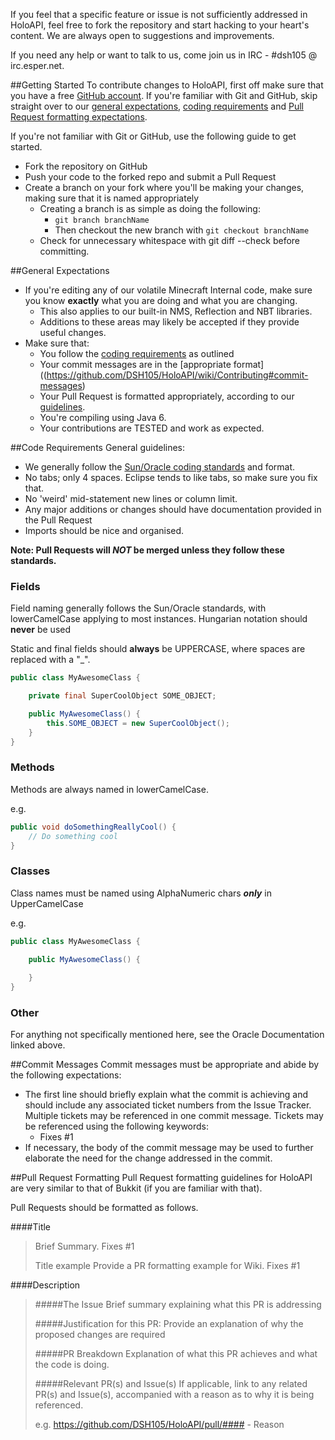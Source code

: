 If you feel that a specific feature or issue is not sufficiently addressed in HoloAPI, feel free to fork the repository and start hacking to your heart's content. We are always open to suggestions and improvements.

If you need any help or want to talk to us, come join us in IRC - #dsh105 @ irc.esper.net.

##Getting Started
To contribute changes to HoloAPI, first off make sure that you have a free [GitHub account](https://github.com/join). If you're familiar with Git and GitHub, skip straight over to our [general expectations](https://github.com/DSH105/HoloAPI/wiki/Contributing#general-expectations), [coding requirements](https://github.com/DSH105/HoloAPI/wiki/Contributing#code-requirements) and [Pull Request formatting expectations](https://github.com/DSH105/HoloAPI/wiki/Contributing#pull-request-formatting).

If you're not familiar with Git or GitHub, use the following guide to get started.
* Fork the repository on GitHub
* Push your code to the forked repo and submit a Pull Request
* Create a branch on your fork where you'll be making your changes, making sure that it is named appropriately
    * Creating a branch is as simple as doing the following:
        * `git branch branchName`
        * Then checkout the new branch with `git checkout branchName`
    * Check for unnecessary whitespace with git diff --check before committing.

##General Expectations
* If you're editing any of our volatile Minecraft Internal code, make sure you know **exactly** what you are doing and what you are changing.
    * This also applies to our built-in NMS, Reflection and NBT libraries.
    * Additions to these areas may likely be accepted if they provide useful changes.
* Make sure that:
    * You follow the [coding requirements](https://github.com/DSH105/HoloAPI/wiki/Contributing#code-requirements) as outlined 
    * Your commit messages are in the [appropriate format]((https://github.com/DSH105/HoloAPI/wiki/Contributing#commit-messages)
    * Your Pull Request is formatted appropriately, according to our [guidelines](https://github.com/DSH105/HoloAPI/wiki/Contributing#pull-request-formatting).
    * You're compiling using Java 6.
    * Your contributions are TESTED and work as expected.

##Code Requirements
General guidelines:
* We generally follow the [Sun/Oracle coding standards](http://www.oracle.com/technetwork/java/javase/documentation/codeconvtoc-136057.html) and format.
* No tabs; only 4 spaces. Eclipse tends to like tabs, so make sure you fix that.
* No 'weird' mid-statement new lines or column limit.
* Any major additions or changes should have documentation provided in the Pull Request
* Imports should be nice and organised.

**Note: Pull Requests will _NOT_ be merged unless they follow these standards.**

### Fields
Field naming generally follows the Sun/Oracle standards, with lowerCamelCase applying to most instances. Hungarian notation should **never** be used

Static and final fields should **always** be UPPERCASE, where spaces are replaced with a "_".

```java
public class MyAwesomeClass {

    private final SuperCoolObject SOME_OBJECT;

    public MyAwesomeClass() {
        this.SOME_OBJECT = new SuperCoolObject();
    }
}
```

### Methods
Methods are always named in lowerCamelCase. 

e.g.
```java
public void doSomethingReallyCool() {
    // Do something cool
}
```

### Classes
Class names must be named using AlphaNumeric chars **_only_** in UpperCamelCase

e.g.
```java
public class MyAwesomeClass {

    public MyAwesomeClass() {
        
    }
}
```

### Other
For anything not specifically mentioned here, see the Oracle Documentation linked above.

##Commit Messages
Commit messages must be appropriate and abide by the following expectations:
* The first line should briefly explain what the commit is achieving and should include any associated ticket numbers from the Issue Tracker. Multiple tickets may be referenced in one commit message. Tickets may be referenced using the following keywords:
    * Fixes #1
* If necessary, the body of the commit message may be used to further elaborate the need for the change addressed in the commit.

##Pull Request Formatting
Pull Request formatting guidelines for HoloAPI are very similar to that of Bukkit (if you are familiar with that).

Pull Requests should be formatted as follows.

####Title
> Brief Summary. Fixes #1
>
> Title example
> Provide a PR formatting example for Wiki. Fixes #1

####Description
> #####The Issue
> Brief summary explaining what this PR is addressing
>
> #####Justification for this PR:
> Provide an explanation of why the proposed changes are required
>
> #####PR Breakdown
> Explanation of what this PR achieves and what the code is doing.
>
> #####Relevant PR(s) and Issue(s)
> If applicable, link to any related PR(s) and Issue(s), accompanied with a reason as to why it is being referenced.
>
> e.g.
> https://github.com/DSH105/HoloAPI/pull/#### - Reason